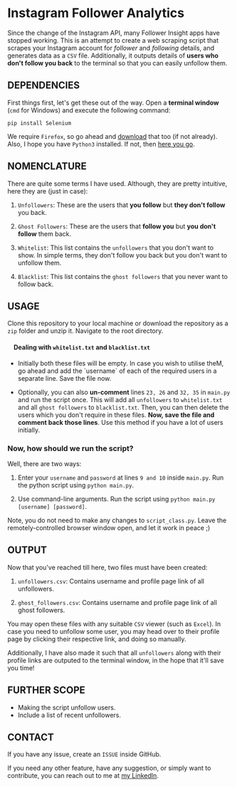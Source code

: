 # Instagram Follower Analytics

Since the change of the Instagram API, many Follower Insight apps have stopped working. This is an attempt to create a web scraping script that scrapes your Instagram account for *follower* and *following* details, and generates data as a `CSV` file. Additionally, it outputs details of **users who don't follow you back** to the terminal so that you can easily unfollow them.


## DEPENDENCIES

First things first, let's get these out of the way. Open a **terminal window** (`cmd` for Windows) and execute the following command:
```
pip install Selenium
```
We require `Firefox`, so go ahead and [download](https://www.mozilla.org/en-US/firefox/new/) that too (if not already).
Also, I hope you have `Python3` installed. If not, then [here you go](https://www.python.org/).


## NOMENCLATURE

There are quite some terms I have used. Although, they are pretty intuitive, here they are (just in case):

1. `Unfollowers`: These are the users that **you follow** but **they don't follow** you back.

2. `Ghost Followers`: These are the users that **follow you** but **you don't follow** them back.

3. `Whitelist`: This list contains the `unfollowers` that you don't want to show. In simple terms, they don't follow you back but you don't want to unfollow them.

4. `Blacklist`: This list contains the `ghost followers` that you never want to follow back.

## USAGE

Clone this repository to your local machine or download the repository as a `zip` folder and unzip it. Navigate to the root directory.


#### &emsp;Dealing with `whitelist.txt` and `blacklist.txt`
<ul>
	
<li>Initially both these files will be empty. In case you wish to utilise theM, go ahead and add the `username` of each of the required users in a separate line. Save the file now.

<li>
	
Optionally, you can also **un-comment** lines `23, 26` and `32, 35` in `main.py` and run the script once. This will add all `unfollowers` to `whitelist.txt` and all `ghost followers` to `blacklist.txt`. Then, you can then delete the users which you don't require in these files. **Now, save the file and comment back those lines**. Use this method if you have a lot of users initially.  

</ul>

### Now, how should we run the script?

Well, there are two ways:

1. Enter your `username` and `password` at lines `9 and 10` inside `main.py`. Run the python script using `python main.py`.

2. Use command-line arguments. Run the script using `python main.py [username] [password]`.

Note, you do not need to make any changes to `script_class.py`. Leave the remotely-controlled browser window open, and let it work in peace ;)

## OUTPUT

Now that you've reached till here, two files must have been created:

1. `unfollowers.csv`: Contains username and profile page link of all unfollowers.

2. `ghost_followers.csv`: Contains username and profile page link of all ghost followers.

You may open these files with any suitable `CSV` viewer (such as `Excel`). In case you need to unfollow some user, you may head over to their profile page by clicking their respective link, and doing so manually.

Additionally, I have also made it such that all `unfollowers` along with their profile links are outputed to the terminal window, in the hope that it'll save you time!

## FURTHER SCOPE

+ Making the script unfollow users.
+ Include a list of recent unfollowers.

## CONTACT

If you have any issue, create an `ISSUE` inside GitHub.

If you need any other feature, have any suggestion, or simply want to contribute, you can reach out to me at [my LinkedIn](https://www.linkedin.com/in/priyanshul/).
